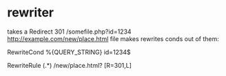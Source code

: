 # rewriter
takes a Redirect 301 /somefile.php?id=1234 http://example.com/new/place.html  file
makes rewrites conds out of them:

RewriteCond %{QUERY_STRING} id=1234$

RewriteRule (.*) /new/place.html? [R=301,L]

